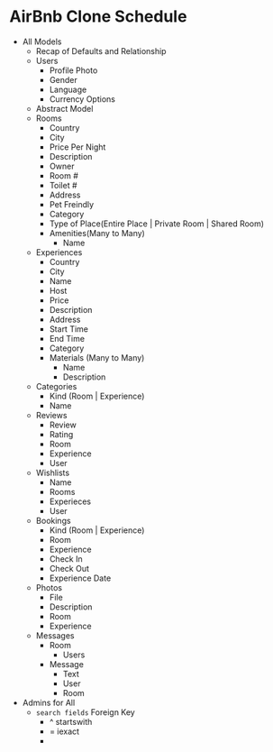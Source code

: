 # AirBnb Clone Schedule

- All Models
  - Recap of Defaults and Relationship
  - Users
    - Profile Photo
    - Gender
    - Language
    - Currency Options
  - Abstract Model
  - Rooms
    - Country
    - City
    - Price Per Night
    - Description
    - Owner
    - Room #
    - Toilet #
    - Address
    - Pet Freindly
    - Category
    - Type of Place(Entire Place | Private Room | Shared Room)
    - Amenities(Many to Many)
      - Name
  - Experiences
    - Country
    - City
    - Name
    - Host
    - Price
    - Description
    - Address
    - Start Time
    - End Time
    - Category
    - Materials (Many to Many)
      - Name
      - Description
  - Categories
    - Kind (Room | Experience)
    - Name
  - Reviews
    - Review
    - Rating
    - Room
    - Experience
    - User
  - Wishlists
    - Name
    - Rooms
    - Experieces
    - User
  - Bookings
    - Kind (Room | Experience)
    - Room
    - Experience
    - Check In
    - Check Out
    - Experience Date
  - Photos
    - File
    - Description
    - Room
    - Experience
  - Messages
    - Room
      - Users
    - Message
      - Text
      - User
      - Room
- Admins for All
  - `search fields` Foreign Key
    - ^ startswith
    - = iexact
    -
